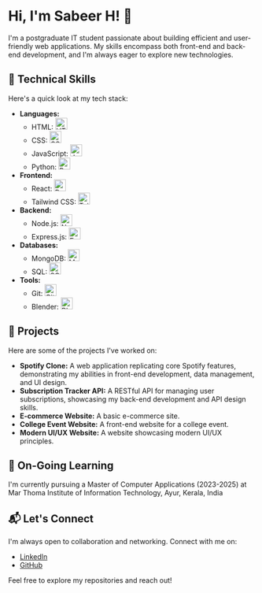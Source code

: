 # Hi, I'm Sabeer H! 👋

I'm a postgraduate IT student passionate about building efficient and user-friendly web applications. My skills encompass both front-end and back-end development, and I'm always eager to explore new technologies.

## 🚀 Technical Skills

Here's a quick look at my tech stack:

* **Languages:**
    * HTML: <img src="https://cdn.jsdelivr.net/gh/devicons/devicon@latest/icons/html5/html5-plain.svg" alt="HTML5" width="24" height="24" />
    * CSS: <img src="https://cdn.jsdelivr.net/gh/devicons/devicon@latest/icons/css3/css3-plain.svg" alt="CSS3" width="24" height="24" />
    * JavaScript: <img src="https://cdn.jsdelivr.net/gh/devicons/devicon@latest/icons/javascript/javascript-plain.svg" alt="JavaScript" width="24" height="24" />
    * Python: <img src="https://cdn.jsdelivr.net/gh/devicons/devicon@latest/icons/python/python-plain.svg" alt="Python" width="24" height="24" />
* **Frontend:**
    * React: <img src="https://cdn.jsdelivr.net/gh/devicons/devicon@latest/icons/react/react-original.svg" alt="React" width="24" height="24" />
    * Tailwind CSS: <img src="https://upload.wikimedia.org/wikipedia/commons/d/d5/Tailwind_CSS_Logo.svg" alt="Tailwind CSS" width="24" height="24" />
* **Backend:**
    * Node.js: <img src="https://cdn.jsdelivr.net/gh/devicons/devicon@latest/icons/nodejs/nodejs-plain.svg" alt="Node.js" width="24" height="24" />
    * Express.js: <img src="https://cdn.jsdelivr.net/gh/devicons/devicon@latest/icons/express/express-original.svg" alt="Express.js" width="24" height="24" />
* **Databases:**
    * MongoDB: <img src="https://cdn.jsdelivr.net/gh/devicons/devicon@latest/icons/mongodb/mongodb-plain.svg" alt="MongoDB" width="24" height="24" />
    * SQL: <img src="https://www.svgrepo.com/show/329612/sql.svg" alt="SQL" width="24" height="24" />
* **Tools:**
    * Git: <img src="https://cdn.jsdelivr.net/gh/devicons/devicon@latest/icons/git/git-plain.svg" alt="Git" width="24" height="24" />
    * Blender: <img src="https://download.blender.org/branding/community/blender_community_badge_white.svg" alt="Blender" width="24" height="24" />

## 💼 Projects

Here are some of the projects I've worked on:

* **Spotify Clone:** A web application replicating core Spotify features, demonstrating my abilities in front-end development, data management, and UI design.
* **Subscription Tracker API:** A RESTful API for managing user subscriptions, showcasing my back-end development and API design skills.
* **E-commerce Website:** A basic e-commerce site.
* **College Event Website:** A front-end website for a college event.
* **Modern UI/UX Website:** A website showcasing modern UI/UX principles.

## 🌱 On-Going Learning

I'm currently pursuing a Master of Computer Applications (2023-2025) at Mar Thoma Institute of Information Technology, Ayur, Kerala, India

## 📬 Let's Connect

I'm always open to collaboration and networking. Connect with me on:

* [LinkedIn](https://www.linkedin.com/in/sabeer-h-8b119a322/)
* [GitHub](https://github.com/Sabeer65)

Feel free to explore my repositories and reach out!
